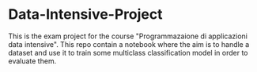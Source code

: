 # Data-Intensive-Project
This is the exam project for the course "Programmazaione di applicazioni data intensive".
This repo contain a notebook where the aim is to handle a dataset and use it to train some multiclass classification model in order to evaluate them.
